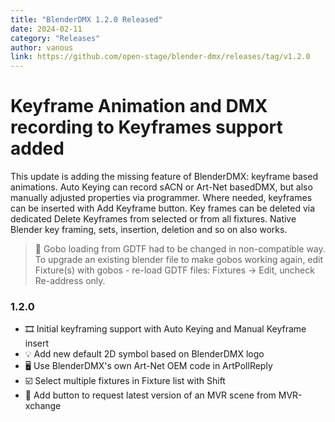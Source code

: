 ```yaml
---
title: "BlenderDMX 1.2.0 Released"
date: 2024-02-11
category: "Releases"
author: vanous
link: https://github.com/open-stage/blender-dmx/releases/tag/v1.2.0
---
```


# Keyframe Animation and DMX recording to Keyframes support added

This update is adding the missing feature of BlenderDMX: keyframe based animations. Auto Keying can record sACN or Art-Net basedDMX, but also manually adjusted properties via programmer. Where needed, keyframes can be inserted with Add Keyframe button. Key frames can be deleted via dedicated Delete Keyframes from selected or from all fixtures. Native Blender key framing, sets, insertion, deletion and so on also works.

> :wrench: Gobo loading from GDTF had to be changed in non-compatible way. To upgrade an existing blender file to make gobos working again, edit Fixture(s) with gobos - re-load GDTF files: Fixtures → Edit, uncheck Re-address only.

### 1.2.0

* :film_strip:  Initial keyframing support with Auto Keying and Manual Keyframe insert
* :bulb:  Add new default 2D symbol based on BlenderDMX logo
* :desktop_computer: Use BlenderDMX's own Art-Net OEM code in ArtPollReply
* :ballot_box_with_check:  Select multiple fixtures in Fixture list with Shift
* :arrows_counterclockwise:  Add button to request latest version of an MVR scene from MVR-xchange
